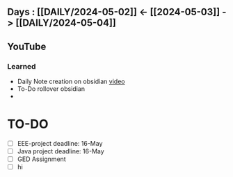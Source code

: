 ## Days : [[DAILY/2024-05-02]]  <- [[2024-05-03]]  -> [[DAILY/2024-05-04]]



## YouTube







### Learned
-  Daily Note creation on obsidian [video](https://youtu.be/d6xPSjGipOU?si=NQLJwB10FS6J8hxj)
- To-Do rollover obsidian
- 





# TO-DO

- [ ] EEE-project deadline: 16-May
- [ ] Java project deadline: 16-May
- [ ] GED Assignment
- [ ] hi